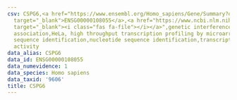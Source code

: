 ```yaml
---
csv: CSPG6,<a href="https://www.ensembl.org/Homo_sapiens/Gene/Summary?db=core;g=ENSG00000108055"
  target="_blank">ENSG00000108055</a>,<a href="https://www.ncbi.nlm.nih.gov/pubmed/17216044"
  target="_blank"><i class="fas fa-file"></i></a>",genetic interference,functional
  association,HeLa, high throughput transcription profiling by microarray,nucleotide
  sequence identification,nucleotide sequence identification,transcriptional regulation,down-regulates
  activity
data_alias: CSPG6
data_id: ENSG00000108055
data_numevidence: 1
data_species: Homo sapiens
data_taxid: '9606'
title: CSPG6
---
```

